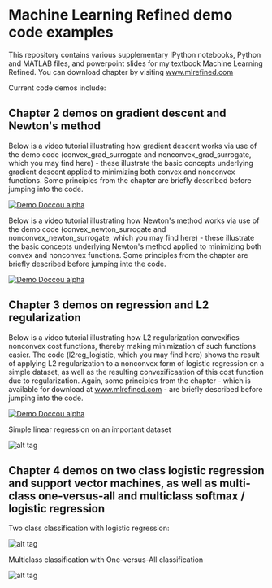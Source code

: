 # Machine Learning Refined demo code examples

This repository contains various supplementary IPython notebooks, Python and MATLAB files, and powerpoint slides for my textbook Machine Learning Refined.  You can download  chapter by visiting www.mlrefined.com

Current code demos include:

## Chapter 2 demos on gradient descent and Newton's method

Below is a video tutorial illustrating how gradient descent works via use of the demo code (convex_grad_surrogate and nonconvex_grad_surrogate, which you may find here) - these illustrate the basic concepts underlying gradient descent applied to minimizing both convex and nonconvex functions. Some principles from the chapter are briefly described before jumping into the code.

[![Demo Doccou alpha](https://j.gifs.com/o2AJjA.gif)](https://youtu.be/yy1otucCYVM)

Below is a video tutorial illustrating how Newton's method works via use of the demo code (convex_newton_surrogate and nonconvex_newton_surrogate, which you may find here) - these illustrate the basic concepts underlying Newton's method applied to minimizing both convex and nonconvex functions. Some principles from the chapter are briefly described before jumping into the code.

[![Demo Doccou alpha](https://j.gifs.com/zpql9q.gif)](https://www.youtube.com/watch?v=LLc-N3jgj7U)

## Chapter 3 demos on regression and L2 regularization

Below is a video tutorial illustrating how L2 regularization convexifies nonconvex cost functions, thereby making minimization of such functions easier.  The code (l2reg_logistic, which you may find here) shows the result of applying L2 regularization to a nonconvex form of logistic regression on a simple dataset, as well as the resulting convexificaation of this cost function due to regularization.   Again, some principles from the chapter - which is available for download at www.mlrefined.com -  are briefly described before jumping into the code.

[![Demo Doccou alpha](https://j.gifs.com/AD8OG1.gif)](https://youtu.be/ON_7wm-Qe6c)

Simple linear regression on an important dataset

![alt tag](https://raw.githubusercontent.com/jermwatt/mlrefined/master/Chap-3/student_debt_plot_small.png)


## Chapter 4 demos on two class logistic regression and support vector machines, as well as multi-class one-versus-all and multiclass softmax / logistic regression

Two class classification with logistic regression:

![alt tag](https://raw.githubusercontent.com/jermwatt/mlrefined/master/Chap-4/2class-classification/logistic_example.png)

Multiclass classification with One-versus-All classification

![alt tag](https://raw.githubusercontent.com/jermwatt/mlrefined/master/Chap-4/multi-class/multiclass.gif)

